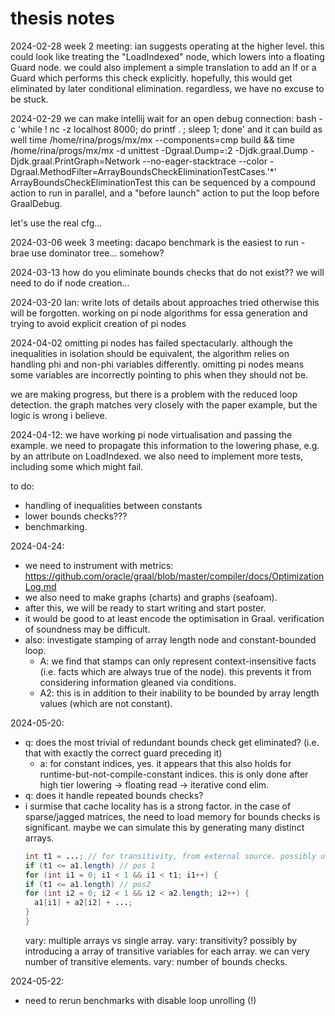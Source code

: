# thesis notes
<!-- vim: set textwidth=80 wrap : -->

2024-02-28 week 2 meeting: ian suggests operating at the higher level.  this
could look like treating the "LoadIndexed" node, which lowers into a floating
Guard node.  we could also implement a simple translation to add an If or a
Guard which performs this check explicitly.  hopefully, this would get
eliminated by later conditional elimination.  regardless, we have no excuse to
be stuck.

2024-02-29 we can make intellij wait for an open debug connection:
    bash -c 'while ! nc -z localhost 8000; do printf . ; sleep 1; done'
and it can build as well
    time /home/rina/progs/mx/mx --components=cmp build && time /home/rina/progs/mx/mx -d unittest -Dgraal.Dump=:2 -Djdk.graal.Dump -Djdk.graal.PrintGraph=Network --no-eager-stacktrace --color -Dgraal.MethodFilter=ArrayBoundsCheckEliminationTestCases.'*' ArrayBoundsCheckEliminationTest
this can be sequenced by a compound action to run in parallel,
and a "before launch" action to put the loop before GraalDebug.

let's use the real cfg...

2024-03-06 week 3 meeting: dacapo benchmark is the easiest to run - brae
use dominator tree... somehow?

2024-03-13 how do you eliminate bounds checks that do not exist?? we will need to do if node creation...

2024-03-20 Ian: write lots of details about approaches tried otherwise this will be forgotten. working on pi node algorithms for essa generation and trying to avoid explicit creation of pi nodes

2024-04-02 omitting pi nodes has failed spectacularly. although the inequalities
in isolation should be equivalent, the algorithm relies on handling phi and
non-phi variables differently. omitting pi nodes means some variables are
incorrectly pointing to phis when they should not be.

we are making progress, but there is a problem with the reduced loop detection.
the graph matches very closely with the paper example, but the logic is wrong i
believe.

2024-04-12: we have working pi node virtualisation and passing the example.
we need to propagate this information to the lowering phase, e.g. by an
attribute on LoadIndexed. we also need to implement more tests, including some
which might fail.

to do:
- handling of inequalities between constants
- lower bounds checks???
- benchmarking.

2024-04-24: 
- we need to instrument with metrics: https://github.com/oracle/graal/blob/master/compiler/docs/OptimizationLog.md
- we also need to make graphs (charts) and graphs (seafoam).
- after this, we will be ready to start writing and start poster.
- it would be good to at least encode the optimisation in Graal. verification of soundness may be difficult.
- also: investigate stamping of array length node and constant-bounded loop.
  - A: we find that stamps can only represent context-insensitive facts (i.e. facts which are always true of the node). this prevents it from considering information gleaned via conditions.
  - A2: this is in addition to their inability to be bounded by array length values (which are not constant).

2024-05-20:
- q: does the most trivial of redundant bounds check get eliminated? (i.e. that with exactly the correct guard preceding it)
    - a: for constant indices, yes. it appears that this also holds for runtime-but-not-compile-constant indices. this is only done after high tier lowering -> floating read -> iterative cond elim.
- q: does it handle repeated bounds checks?
- i surmise that cache locality has is a strong factor. in the case of sparse/jagged matrices, the need to load memory for bounds checks is significant. maybe we can simulate this by generating many distinct arrays.
  ```java
  int t1 = ...; // for transitivity, from external source. possibly use transitivity array with appropriate assertions, to support testing variable transitivity lengths.
  if (t1 <= a1.length) // pos 1
  for (int i1 = 0; i1 < 1 && i1 < t1; i1++) {
  if (t1 <= a1.length) // pos2
  for (int i2 = 0; i2 < 1 && i2 < a2.length; i2++) {
    a1[i1] + a2[i2] + ...;
  }
  }
  ```
  vary: multiple arrays vs single array.
  vary: transitivity? possibly by introducing a array of transitive variables for each array. we can very number of transitive elements.
  vary: number of bounds checks.

2024-05-22:
- need to rerun benchmarks with disable loop unrolling (!)
